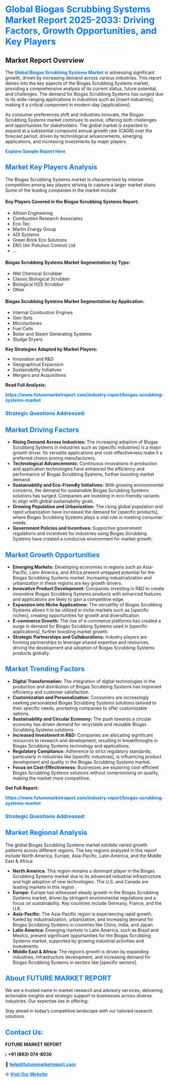 <h1 style="color: #007BFF;">Global Biogas Scrubbing Systems Market Report 2025-2033: Driving Factors, Growth Opportunities, and Key Players</h1>

<section id="overview">
<h2>Market Report Overview</h2>
<p>The <a href="https://www.futuremarketreport.com/industry-report/biogas-scrubbing-systems-market" style="color: #007BFF; text-decoration: none;"><strong>Global Biogas Scrubbing Systems Market</strong></a> is witnessing significant growth, driven by increasing demand across various industries. This report delves into the key aspects of the Biogas Scrubbing Systems market, providing a comprehensive analysis of its current status, future potential, and challenges. The demand for Biogas Scrubbing Systems has surged due to its wide-ranging applications in industries such as [insert industries], making it a critical component in modern-day [applications].</p>
<p>As consumer preferences shift and industries innovate, the Biogas Scrubbing Systems market continues to evolve, offering both challenges and opportunities for stakeholders. The global market is expected to expand at a substantial compound annual growth rate (CAGR) over the forecast period, driven by technological advancements, emerging applications, and increasing investments by major players.</p>
</section>

<section id="overview">
<p><a href="https://www.futuremarketreport.com/request-sample/reportId=98311" style="color: #007BFF; text-decoration: none;"><strong>Explore Sample Report Here</strong></a></p>
</section>

<section id="key-players">
<h2 style="color: #007BFF;">Market Key Players Analysis</h2>
<p>The Biogas Scrubbing Systems market is characterized by intense competition among key players striving to capture a larger market share. Some of the leading companies in the market include:</p>
<h4>Key Players Covered in the Biogas Scrubbing Systems Report:</h4>
<ul><li>Allison Engineering</li><li>Combustion Research Associates</li><li>Eco-Tec</li><li>Martin Energy Group</li><li>ADI Systems</li><li>Green Brick Eco Solutions</li><li>ERG (Air Pollution Control) Ltd</li><li>...</li></ul>
<h4>Biogas Scrubbing Systems Market Segmentation by Type:</h4>
<ul><li>Wet Chemical Scrubber</li><li>Classic Biological Scrubber</li><li>Biological H2S Scrubber</li><li>Other</li></ul>

<h4>Biogas Scrubbing Systems Market Segmentation by Application:</h4>
<ul><li>Internal Combustion Engines</li><li>Gen-Sets</li><li>Microturbines</li><li>Fuel Cells</li><li>Boiler and Steam Generating Systems</li><li>Sludge Dryers</li></ul>
<p><strong>Key Strategies Adopted by Market Players:</strong></p>
<ul>
<li>Innovation and R&D</li>
<li>Geographical Expansion</li>
<li>Sustainability Initiatives</li>
<li>Mergers and Acquisitions</li>
</ul>
</section>

<section>
<p><strong>Read Full Analysis: </strong></p><a href="https://www.futuremarketreport.com/industry-report/biogas-scrubbing-systems-market" style="color: #007BFF; text-decoration: none;"><strong>https://www.futuremarketreport.com/industry-report/biogas-scrubbing-systems-market</strong></a>
<h3 style="color: #007BFF;">Strategic Questions Addressed:</h3>
</section>

<section id="driving-factors">
<h2 style="color: #007BFF;">Market Driving Factors</h2>
<ul>
<li><strong>Rising Demand Across Industries:</strong> The increasing adoption of Biogas Scrubbing Systems in industries such as [specific industries] is a major growth driver. Its versatile applications and cost-effectiveness make it a preferred choice among manufacturers.</li>
<li><strong>Technological Advancements:</strong> Continuous innovations in production and application technologies have enhanced the efficiency and performance of Biogas Scrubbing Systems, further boosting market demand.</li>
<li><strong>Sustainability and Eco-Friendly Initiatives:</strong> With growing environmental concerns, the demand for sustainable Biogas Scrubbing Systems solutions has surged. Companies are investing in eco-friendly variants to align with global sustainability goals.</li>
<li><strong>Growing Population and Urbanization:</strong> The rising global population and rapid urbanization have increased the demand for [specific products], where Biogas Scrubbing Systems plays a vital role in meeting consumer needs.</li>
<li><strong>Government Policies and Incentives:</strong> Supportive government regulations and incentives for industries using Biogas Scrubbing Systems have created a conducive environment for market growth.</li>
</ul>
</section>

<section id="growth-opportunities">
<h2 style="color: #007BFF;">Market Growth Opportunities</h2>
<ul>
<li><strong>Emerging Markets:</strong> Developing economies in regions such as Asia-Pacific, Latin America, and Africa present untapped potential for the Biogas Scrubbing Systems market. Increasing industrialization and urbanization in these regions are key growth drivers.</li>
<li><strong>Innovative Product Development:</strong> Companies investing in R&D to create innovative Biogas Scrubbing Systems products with enhanced features and applications are likely to gain a competitive edge.</li>
<li><strong>Expansion into Niche Applications:</strong> The versatility of Biogas Scrubbing Systems allows it to be utilized in niche markets such as [specific niches], creating opportunities for growth and diversification.</li>
<li><strong>E-commerce Growth:</strong> The rise of e-commerce platforms has created a surge in demand for Biogas Scrubbing Systems used in [specific applications], further boosting market growth.</li>
<li><strong>Strategic Partnerships and Collaborations:</strong> Industry players are forming partnerships to leverage shared expertise and resources, driving the development and adoption of Biogas Scrubbing Systems products globally.</li>
</ul>
</section>

<section id="trending-factors">
<h2 style="color: #007BFF;">Market Trending Factors</h2>
<ul>
<li><strong>Digital Transformation:</strong> The integration of digital technologies in the production and distribution of Biogas Scrubbing Systems has improved efficiency and customer satisfaction.</li>
<li><strong>Customization and Personalization:</strong> Consumers are increasingly seeking personalized Biogas Scrubbing Systems solutions tailored to their specific needs, prompting companies to offer customizable options.</li>
<li><strong>Sustainability and Circular Economy:</strong> The push towards a circular economy has driven demand for recyclable and reusable Biogas Scrubbing Systems solutions.</li>
<li><strong>Increased Investment in R&D:</strong> Companies are allocating significant resources to research and development, resulting in breakthroughs in Biogas Scrubbing Systems technology and applications.</li>
<li><strong>Regulatory Compliance:</strong> Adherence to strict regulatory standards, particularly in industries like [specific industries], is influencing product development and quality in the Biogas Scrubbing Systems market.</li>
<li><strong>Focus on Cost-Effectiveness:</strong> Businesses are exploring cost-efficient Biogas Scrubbing Systems solutions without compromising on quality, making the market more competitive.</li>
</ul>
</section>

<section>
<p><strong>Get Full Report: </strong></p><a href="https://www.futuremarketreport.com/industry-report/biogas-scrubbing-systems-market" style="color: #007BFF; text-decoration: none;"><strong>https://www.futuremarketreport.com/industry-report/biogas-scrubbing-systems-market</strong></a>
<h3 style="color: #007BFF;">Strategic Questions Addressed:</h3>
</section>


<section id="regional-analysis">
<h2 style="color: #007BFF;">Market Regional Analysis</h2>
<p>The global Biogas Scrubbing Systems market exhibits varied growth patterns across different regions. The key regions analyzed in this report include North America, Europe, Asia-Pacific, Latin America, and the Middle East & Africa:</p>
<ul>
<li><strong>North America:</strong> This region remains a dominant player in the Biogas Scrubbing Systems market due to its advanced industrial infrastructure and high adoption of new technologies. The U.S. and Canada are leading markets in this region.</li>
<li><strong>Europe:</strong> Europe has witnessed steady growth in the Biogas Scrubbing Systems market, driven by stringent environmental regulations and a focus on sustainability. Key countries include Germany, France, and the U.K.</li>
<li><strong>Asia-Pacific:</strong> The Asia-Pacific region is experiencing rapid growth, fueled by industrialization, urbanization, and increasing demand for Biogas Scrubbing Systems in countries like China, India, and Japan.</li>
<li><strong>Latin America:</strong> Emerging markets in Latin America, such as Brazil and Mexico, present significant opportunities for the Biogas Scrubbing Systems market, supported by growing industrial activities and investments.</li>
<li><strong>Middle East & Africa:</strong> The region’s growth is driven by expanding industries, infrastructure development, and increasing demand for Biogas Scrubbing Systems in sectors like [specific sectors].</li>
</ul>
</section>

<footer>
<h2 style="color: #007BFF;">About FUTURE MARKET REPORT</h2>
<p>We are a trusted name in market research and advisory services, delivering actionable insights and strategic support to businesses across diverse industries. Our expertise lies in offering:</p>

<p>Stay ahead in today’s competitive landscape with our tailored research solutions.</p>

<h2 style="color: #007BFF;">Contact Us:</h2>
<p><strong>FUTURE MARKET REPORT</strong></p>
<p>📞 <strong>+91 (883) 074-8030</strong></p>
<p>📧 <strong><a href="mailto:help@futuremarketreport.com" style="color: #007BFF;">help@futuremarketreport.com</a></strong></p>
<p>🌐 <strong><a href="https://www.futuremarketreport.com/" style="color: #007BFF;">Visit Our Website</a></strong></p>
</footer>